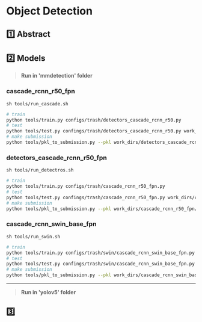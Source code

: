 # Object Detection

## :one: Abstract



## :two: Models

> **Run in 'mmdetection' folder**


### cascade_rcnn_r50_fpn

`sh tools/run_cascade.sh`

```bash
# train
python tools/train.py configs/trash/detectors_cascade_rcnn_r50.py
# test
python tools/test.py confings/trash/detectors_cascade_rcnn_r50.py work_dirs/detectors_cascade_rcnn_r50/best*.pth --out work_dirs/detectors_cascade_rcnn_r50/best.pkl
# make submission
python tools/pkl_to_submission.py --pkl work_dirs/detectors_cascade_rcnn_r50/best.pkl --csv work_dirs/detectors_cascade_rcnn_r50.csv
```

###  detectors_cascade_rcnn_r50_fpn

`sh tools/run_detectros.sh`

```bash
# train
python tools/train.py configs/trash/cascade_rcnn_r50_fpn.py
# test
python tools/test.py confings/trash/cascade_rcnn_r50_fpn.py work_dirs/cascade_rcnn_r50_fpn/best*.pth --out work_dirs/cascade_rcnn_r50_fpn/best.pkl
# make submission
python tools/pkl_to_submission.py --pkl work_dirs/cascade_rcnn_r50_fpn/best.pkl --csv work_dirs/cascade_rcnn_r50_fpn.csv
```

### cascade_rcnn_swin_base_fpn

`sh tools/run_swin.sh`

```bash
# train
python tools/train.py configs/trash/swin/cascade_rcnn_swin_base_fpn.py
# test
python tools/test.py confings/trash/swin/cascade_rcnn_swin_base_fpn.py work_dirs/cascade_rcnn_swin_base_fpn/best*.pth --out work_dirs/cascade_rcnn_swin_base_fpn/best.pkl
# make submission
python tools/pkl_to_submission.py --pkl work_dirs/cascade_rcnn_swin_base_fpn/best.pkl --csv work_dirs/cascade_rcnn_swin_base_fpn.csv
```

---

> **Run in 'yolov5' folder**




## :three:

